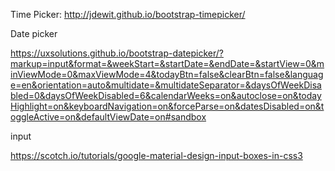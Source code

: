 

Time Picker:
http://jdewit.github.io/bootstrap-timepicker/

Date picker

https://uxsolutions.github.io/bootstrap-datepicker/?markup=input&format=&weekStart=&startDate=&endDate=&startView=0&minViewMode=0&maxViewMode=4&todayBtn=false&clearBtn=false&language=en&orientation=auto&multidate=&multidateSeparator=&daysOfWeekDisabled=0&daysOfWeekDisabled=6&calendarWeeks=on&autoclose=on&todayHighlight=on&keyboardNavigation=on&forceParse=on&datesDisabled=on&toggleActive=on&defaultViewDate=on#sandbox


input

https://scotch.io/tutorials/google-material-design-input-boxes-in-css3

